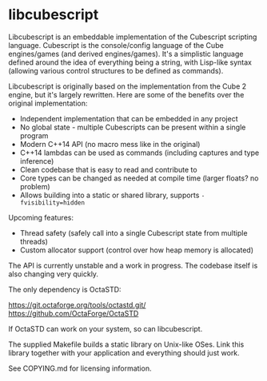 # libcubescript

Libcubescript is an embeddable implementation of the Cubescript scripting
language. Cubescript is the console/config language of the Cube engines/games
(and derived engines/games). It's a simplistic language defined around the
idea of everything being a string, with Lisp-like syntax (allowing various
control structures to be defined as commands).

Libcubescript is originally based on the implementation from the Cube 2 engine,
but it's largely rewritten. Here are some of the benefits over the original
implementation:

* Independent implementation that can be embedded in any project
* No global state - multiple Cubescripts can be present within a single program
* Modern C++14 API (no macro mess like in the original)
* C++14 lambdas can be used as commands (including captures and type inference)
* Clean codebase that is easy to read and contribute to
* Core types can be changed as needed at compile time (larger floats? no problem)
* Allows building into a static or shared library, supports `-fvisibility=hidden`

Upcoming features:

* Thread safety (safely call into a single Cubescript state from multiple threads)
* Custom allocator support (control over how heap memory is allocated)

The API is currently unstable and a work in progress. The codebase itself is
also changing very quickly.

The only dependency is OctaSTD:

https://git.octaforge.org/tools/octastd.git/  
https://github.com/OctaForge/OctaSTD

If OctaSTD can work on your system, so can libcubescript.

The supplied Makefile builds a static library on Unix-like OSes. Link this
library together with your application and everything should just work.

See COPYING.md for licensing information.
